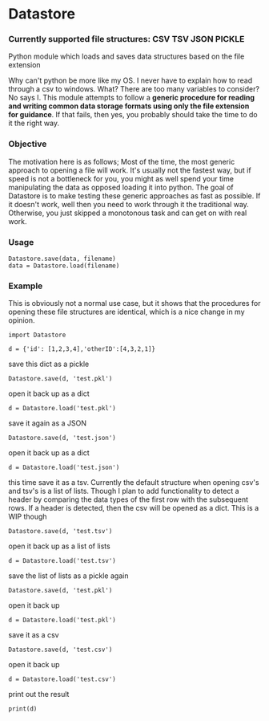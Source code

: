 # Datastore
### Currently supported file structures: CSV TSV JSON PICKLE 
Python module which loads and saves data structures based on the file extension


Why can't python be more like my OS. I never have to explain how to read through a csv to windows. What? There are too many variables to consider? No says I. This module attempts to follow a **generic procedure for reading and writing common data storage formats using only the file extension for guidance**. If that fails, then yes, you probably should take the time to do it the right way.

### Objective
The motivation here is as follows; Most of the time, the most generic approach to opening a file will work. It's usually not the fastest way, but if speed is not a bottleneck for you, you might as well spend your time manipulating the data as opposed loading it into python. The goal of Datastore is to make testing these generic approaches as fast as possible. If it doesn't work, well then you need to work through it the traditional way. Otherwise, you just skipped a monotonous task and can get on with real work.



### Usage
```
Datastore.save(data, filename)
data = Datastore.load(filename)
```


### Example
This is obviously not a normal use case, but it shows that the procedures for opening these file structures are identical, which is a nice change in my opinion.

```
import Datastore

d = {'id': [1,2,3,4],'otherID':[4,3,2,1]}
```

save this dict as a pickle
```
Datastore.save(d, 'test.pkl')
```
open it back up as a dict
```
d = Datastore.load('test.pkl')
```
save it again as a JSON
```
Datastore.save(d, 'test.json')
```
open it back up as a dict
```
d = Datastore.load('test.json')
```
this time save it as a tsv. Currently the default structure when opening csv's and tsv's is a list of lists. Though I plan to add functionality to detect a header by comparing the data types of the first row with the subsequent rows. If a header is detected, then the csv will be opened as a dict. This is a WIP though
```
Datastore.save(d, 'test.tsv')
  ```
open it back up as a list of lists
```
d = Datastore.load('test.tsv')
```
save the list of lists as a pickle again
```
Datastore.save(d, 'test.pkl')
```
open it back up
```
d = Datastore.load('test.pkl')
```
save it as a csv
```
Datastore.save(d, 'test.csv')
```
open it back up
```
d = Datastore.load('test.csv')
```
print out the result
```
print(d)
```
